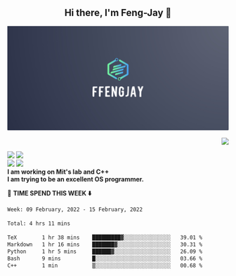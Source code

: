 <h2 align="center"> Hi there, I'm Feng-Jay 👋 </h2>  

![](https://github.com/Feng-Jay/DataStruct/blob/master/Image/1.png)  

<img align="right" src="https://github-readme-stats.vercel.app/api?username=Feng-Jay&show_icons=true&icon_color=CE1D2D&text_color=718096&bg_color=ffffff&hide_title=true" />


&emsp;

![](https://visitor-badge.glitch.me/badge?page_id=Feng-Jay.readme)
![](https://img.shields.io/badge/Concentrate-Cpp-blue)  
![](https://img.shields.io/badge/Rust-primer-orange)
![](https://img.shields.io/badge/Target-OS-9cf)  
**I am working on Mit's lab and C++**  
**I am trying to be an excellent OS programmer.**  


📘 **TIME SPEND THIS WEEK ⬇️**
<!--START_SECTION:waka-->
```text
Week: 09 February, 2022 - 15 February, 2022

Total: 4 hrs 11 mins

TeX        1 hr 38 mins    █████████▓░░░░░░░░░░░░░░░   39.01 % 
Markdown   1 hr 16 mins    ███████▓░░░░░░░░░░░░░░░░░   30.31 % 
Python     1 hr 5 mins     ██████▓░░░░░░░░░░░░░░░░░░   26.09 % 
Bash       9 mins          █░░░░░░░░░░░░░░░░░░░░░░░░   03.66 % 
C++        1 min           ▒░░░░░░░░░░░░░░░░░░░░░░░░   00.68 % 
```
<!--END_SECTION:waka-->

